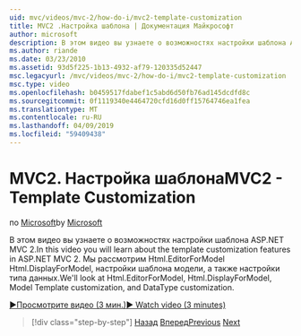 ```yaml
---
uid: mvc/videos/mvc-2/how-do-i/mvc2-template-customization
title: MVC2 .Настройка шаблона | Документация Майкрософт
author: microsoft
description: В этом видео вы узнаете о возможностях настройки шаблона ASP.NET MVC 2. Мы рассмотрим Html.EditorForModel, Html.DisplayForModel, Templ модели...
ms.author: riande
ms.date: 03/23/2010
ms.assetid: 93d5f225-1b13-4932-af79-120335d52447
msc.legacyurl: /mvc/videos/mvc-2/how-do-i/mvc2-template-customization
msc.type: video
ms.openlocfilehash: b0459517fdabef1c5abd6d50fb76ad145dcdfd8c
ms.sourcegitcommit: 0f1119340e4464720cfd16d0ff15764746ea1fea
ms.translationtype: MT
ms.contentlocale: ru-RU
ms.lasthandoff: 04/09/2019
ms.locfileid: "59409438"
---
```

# <a name="mvc2---template-customization"></a><span data-ttu-id="22025-104">MVC2. Настройка шаблона</span><span class="sxs-lookup"><span data-stu-id="22025-104">MVC2 - Template Customization</span></span>

<span data-ttu-id="22025-105">по [Microsoft](https://github.com/microsoft)</span><span class="sxs-lookup"><span data-stu-id="22025-105">by [Microsoft](https://github.com/microsoft)</span></span>

<span data-ttu-id="22025-106">В этом видео вы узнаете о возможностях настройки шаблона ASP.NET MVC 2.</span><span class="sxs-lookup"><span data-stu-id="22025-106">In this video you will learn about the template customization features in ASP.NET MVC 2.</span></span> <span data-ttu-id="22025-107">Мы рассмотрим Html.EditorForModel Html.DisplayForModel, настройки шаблона модели, а также настройки типа данных.</span><span class="sxs-lookup"><span data-stu-id="22025-107">We'll look at Html.EditorForModel, Html.DisplayForModel, Model Template customization, and DataType customization.</span></span>

[<span data-ttu-id="22025-108">&#9654;Просмотрите видео (3 мин.)</span><span class="sxs-lookup"><span data-stu-id="22025-108">&#9654; Watch video (3 minutes)</span></span>](https://channel9.msdn.com/Blogs/ASP-NET-Site-Videos/mvc2-template-customization)

> [!div class="step-by-step"]
> <span data-ttu-id="22025-109">[Назад](mvc2-model-validation.md)
> [Вперед](aspnet-mvc-2-areas.md)</span><span class="sxs-lookup"><span data-stu-id="22025-109">[Previous](mvc2-model-validation.md)
[Next](aspnet-mvc-2-areas.md)</span></span>
